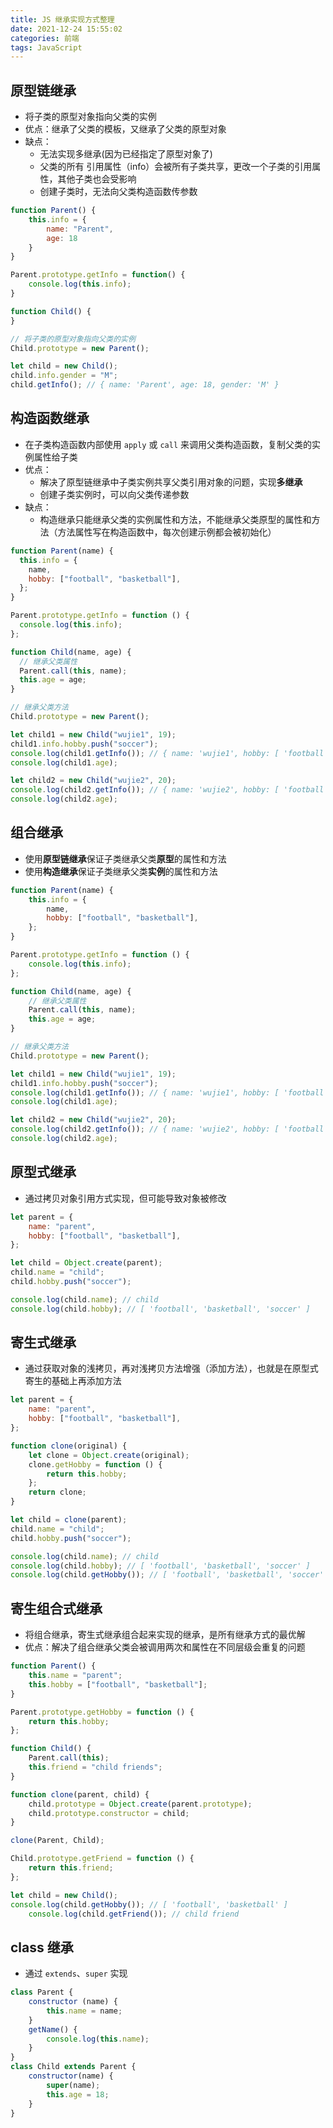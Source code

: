 ```yaml
---
title: JS 继承实现方式整理
date: 2021-12-24 15:55:02
categories: 前端
tags: JavaScript
---
```

## 原型链继承
- 将子类的原型对象指向父类的实例
- 优点：继承了父类的模板，又继承了父类的原型对象
- 缺点：
	- 无法实现多继承(因为已经指定了原型对象了)
	- 父类的所有 引用属性（info）会被所有子类共享，更改一个子类的引用属性，其他子类也会受影响
	- 创建子类时，无法向父类构造函数传参数
```javascript
function Parent() {
	this.info = {
		name: "Parent",
		age: 18
	}
}

Parent.prototype.getInfo = function() {
	console.log(this.info);
}

function Child() {
}

// 将子类的原型对象指向父类的实例
Child.prototype = new Parent();

let child = new Child();
child.info.gender = "M";
child.getInfo(); // { name: 'Parent', age: 18, gender: 'M' }
```

## 构造函数继承
- 在子类构造函数内部使用 `apply` 或 `call` 来调用父类构造函数，复制父类的实例属性给子类
- 优点：
	- 解决了原型链继承中子类实例共享父类引用对象的问题，实现**多继承**
	- 创建子类实例时，可以向父类传递参数
- 缺点：
	- 构造继承只能继承父类的实例属性和方法，不能继承父类原型的属性和方法（方法属性写在构造函数中，每次创建示例都会被初始化）
```javascript
function Parent(name) {
  this.info = {
    name,
    hobby: ["football", "basketball"],
  };
}

Parent.prototype.getInfo = function () {
  console.log(this.info);
};

function Child(name, age) {
  // 继承父类属性
  Parent.call(this, name);
  this.age = age;
}

// 继承父类方法
Child.prototype = new Parent();

let child1 = new Child("wujie1", 19);
child1.info.hobby.push("soccer");
console.log(child1.getInfo()); // { name: 'wujie1', hobby: [ 'football', 'basketball', 'soccer' ] }
console.log(child1.age);

let child2 = new Child("wujie2", 20);
console.log(child2.getInfo()); // { name: 'wujie2', hobby: [ 'football', 'basketball' ] }
console.log(child2.age);
```

## 组合继承
- 使用**原型链继承**保证子类继承父类**原型**的属性和方法
- 使用**构造继承**保证子类继承父类**实例**的属性和方法
```js
function Parent(name) {
	this.info = {
		name,
		hobby: ["football", "basketball"],
	};
}

Parent.prototype.getInfo = function () {
	console.log(this.info);
};

function Child(name, age) {
	// 继承父类属性
	Parent.call(this, name);
	this.age = age;
}

// 继承父类方法
Child.prototype = new Parent();

let child1 = new Child("wujie1", 19);
child1.info.hobby.push("soccer");
console.log(child1.getInfo()); // { name: 'wujie1', hobby: [ 'football', 'basketball', 'soccer' ] }
console.log(child1.age);

let child2 = new Child("wujie2", 20);
console.log(child2.getInfo()); // { name: 'wujie2', hobby: [ 'football', 'basketball' ] }
console.log(child2.age);
```

## 原型式继承
- 通过拷贝对象引用方式实现，但可能导致对象被修改
```js
let parent = {
	name: "parent",
	hobby: ["football", "basketball"],
};

let child = Object.create(parent);
child.name = "child";
child.hobby.push("soccer");

console.log(child.name); // child
console.log(child.hobby); // [ 'football', 'basketball', 'soccer' ]
```

## 寄生式继承
- 通过获取对象的浅拷贝，再对浅拷贝方法增强（添加方法），也就是在原型式寄生的基础上再添加方法
```js
let parent = {
	name: "parent",
	hobby: ["football", "basketball"],
};

function clone(original) {
	let clone = Object.create(original);
	clone.getHobby = function () {
		return this.hobby;
	};
	return clone;
}

let child = clone(parent);
child.name = "child";
child.hobby.push("soccer");

console.log(child.name); // child
console.log(child.hobby); // [ 'football', 'basketball', 'soccer' ]
console.log(child.getHobby()); // [ 'football', 'basketball', 'soccer' ]

```

## 寄生组合式继承
- 将组合继承，寄生式继承组合起来实现的继承，是所有继承方式的最优解
- 优点：解决了组合继承父类会被调用两次和属性在不同层级会重复的问题
```js
function Parent() {
	this.name = "parent";
	this.hobby = ["football", "basketball"];
}

Parent.prototype.getHobby = function () {
	return this.hobby;
};

function Child() {
	Parent.call(this);
	this.friend = "child friends";
}

function clone(parent, child) {
	child.prototype = Object.create(parent.prototype);
	child.prototype.constructor = child;
}

clone(Parent, Child);

Child.prototype.getFriend = function () {
	return this.friend;
};

let child = new Child();
console.log(child.getHobby()); // [ 'football', 'basketball' ]
	console.log(child.getFriend()); // child friend
```

## class 继承
- 通过 `extends`、`super` 实现
```javascript
class Parent {
	constructor (name) {
		this.name = name;
	}
	getName() {
		console.log(this.name);
	}
}
class Child extends Parent {
	constructor(name) {
		super(name);
		this.age = 18;
	}
}
```